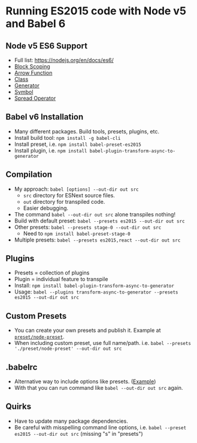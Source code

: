 # Running ES2015 code with Node v5 and Babel 6

## Node v5 ES6 Support

- Full list: https://nodejs.org/en/docs/es6/
- [Block Scoping](lib/node-native/block-scoping.js)
- [Arrow Function](lib/node-native/arrow.js)
- [Class](lib/node-native/class.js)
- [Generator](lib/node-native/generator.js)
- [Symbol](lib/node-native/symbol.js)
- [Spread Operator](lib/node-native/spread.js)

## Babel v6 Installation

- Many different packages. Build tools, presets, plugins, etc.
- Install build tool: `npm install -g babel-cli`
- Install preset, i.e. `npm install babel-preset-es2015`
- Install plugin, i.e. `npm install babel-plugin-transform-async-to-generator`

## Compilation

- My approach: `babel [options] --out-dir out src`
  - `src` directory for ESNext source files.
  - `out` directory for transpiled code.
  - Easier debugging.
- The command `babel --out-dir out src` alone transpiles nothing!
- Build with default preset: `babel --presets es2015 --out-dir out src`
- Other presets: `babel --presets stage-0 --out-dir out src`
  - Need to `npm install babel-preset-stage-0`
- Multiple presets: `babel --presets es2015,react --out-dir out src`

## Plugins

- Presets = collection of plugins
- Plugin = individual feature to transpile
- Install: `npm install babel-plugin-transform-async-to-generator`
- Usage: `babel --plugins transform-async-to-generator --presets es2015 --out-dir out src`

## Custom Presets

- You can create your own presets and publish it. Example at [`preset/node-preset`](preset/node-preset).
- When including custom preset, use full name/path. i.e. `babel --presets './preset/node-preset' --out-dir out src`

## .babelrc

- Alternative way to include options like presets. ([Example](.babelrc-example))
- With that you can run command like `babel --out-dir out src` again.

## Quirks

- Have to update many package dependencies.
- Be careful with misspelling command line options, i.e. `babel --preset es2015 --out-dir out src` (missing "s" in "presets")
